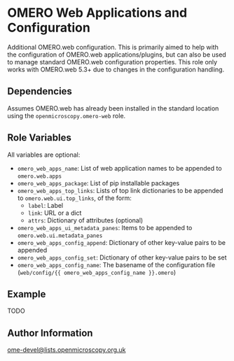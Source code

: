 OMERO Web Applications and Configuration
========================================

Additional OMERO.web configuration.
This is primarily aimed to help with the configuration of OMERO.web applications/plugins, but can also be used to manage standard OMERO.web configuration properties.
This role only works with OMERO.web 5.3+ due to changes in the configuration handling.


Dependencies
------------

Assumes OMERO.web has already been installed in the standard location using the `openmicroscopy.omero-web` role.


Role Variables
--------------

All variables are optional:
- `omero_web_apps_name`: List of web application names to be appended to `omero.web.apps`
- `omero_web_apps_package`: List of pip installable packages
- `omero_web_apps_top_links`: Lists of top link dictionaries to be appended to `omero.web.ui.top_links`, of the form:
  - `label`: Label
  - `link`: URL or a dict
  - `attrs`: Dictionary of attributes (optional)
- `omero_web_apps_ui_metadata_panes`: Items to be appended to `omero.web.ui.metadata_panes`
- `omero_web_apps_config_append`: Dictionary of other key-value pairs to be appended
- `omero_web_apps_config_set`: Dictionary of other key-value pairs to be set
- `omero_web_apps_config_name`: The basename of the configuration file (`web/config/{{ omero_web_apps_config_name }}.omero`)


Example
-------

TODO


Author Information
------------------

ome-devel@lists.openmicroscopy.org.uk
